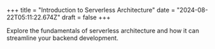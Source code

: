+++
title = "Introduction to Serverless Architecture"
date = "2024-08-22T05:11:22.674Z"
draft = false
+++

  Explore the fundamentals of serverless architecture and how it can streamline your backend development.
        